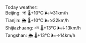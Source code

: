 Today weather:  
Beijing: ☀️   🌡️+10°C 🌬️↘31km/h  
Tianjin: 🌦   🌡️+10°C 🌬️↘22km/h  
Shijiazhuang: ⛅️  🌡️+13°C 🌬️↓13km/h  
Tangshan: 🌦   🌡️+13°C 🌬️→14km/h  
